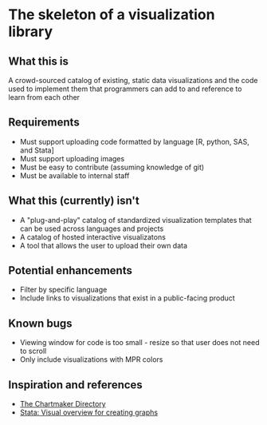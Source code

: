 # The skeleton of a visualization library

## What this is
A crowd-sourced catalog of existing, static data visualizations and the code used to implement them that programmers can add to and reference to learn from each other

## Requirements
* Must support uploading code formatted by language [R, python, SAS, and Stata]
* Must support uploading images
* Must be easy to contribute (assuming knowledge of git)
* Must be available to internal staff

## What this (currently) isn't
* A "plug-and-play" catalog of standardized visualization templates that can be used across languages and projects
* A catalog of hosted interactive visualizatons
* A tool that allows the user to upload their own data

## Potential enhancements

* Filter by specific language
* Include links to visualizations that exist in a public-facing product

## Known bugs

* Viewing window for code is too small - resize so that user does not need to scroll
* Only include visualizations with MPR colors

## Inspiration and references

* [The Chartmaker Directory](http://chartmaker.visualisingdata.com/)
* [Stata: Visual overview for creating graphs](https://www.stata.com/support/faqs/graphics/gph/stata-graphs/)
